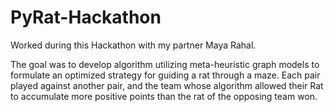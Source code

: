 # PyRat-Hackathon
Worked during this Hackathon with my partner Maya Rahal.

The goal was to develop algorithm utilizing meta-heuristic graph models to formulate an optimized strategy for guiding a rat through a maze. Each pair played against another pair, and the team whose algorithm allowed their Rat to accumulate more positive points than the rat of the opposing team won.
